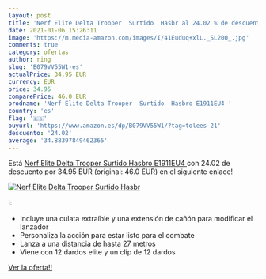 ```yaml
---
layout: post
title: 'Nerf Elite Delta Trooper  Surtido  Hasbr al 24.02 % de descuento'
date: 2021-01-06 15:26:11
image: 'https://m.media-amazon.com/images/I/41Euduq+xlL._SL200_.jpg'
comments: true
category: ofertas
author: ring
slug: 'B079VV55W1-es'
actualPrice: 34.95 EUR
currency: EUR
price: 34.95
comparePrice: 46.0 EUR
prodname: 'Nerf Elite Delta Trooper  Surtido  Hasbro E1911EU4 '
country: 'es'
flag: '🇪🇸'
buyurl: 'https://www.amazon.es/dp/B079VV55W1/?tag=tolees-21'
descuento: '24.02'
average: '34.88397849462365'
---
```


Está [Nerf Elite Delta Trooper  Surtido  Hasbro E1911EU4 ](https://www.amazon.es/dp/B079VV55W1/?tag=tolees-21) con 24.02 de descuento por 34.95 EUR (original: 46.0 EUR) en el siguiente enlace!

[![Nerf Elite Delta Trooper  Surtido  Hasbr](https://m.media-amazon.com/images/I/41Euduq+xlL._SL200_.jpg)](https://www.amazon.es/dp/B079VV55W1/?tag=tolees-21)

ℹ️:

- Incluye una culata extraíble y una extensión de cañón para modificar el lanzador
- Personaliza la acción para estar listo para el combate
- Lanza a una distancia de hasta 27 metros
- Viene con 12 dardos elite y un clip de 12 dardos

[Ver la oferta!!](https://www.amazon.es/dp/B079VV55W1/?tag=tolees-21)

